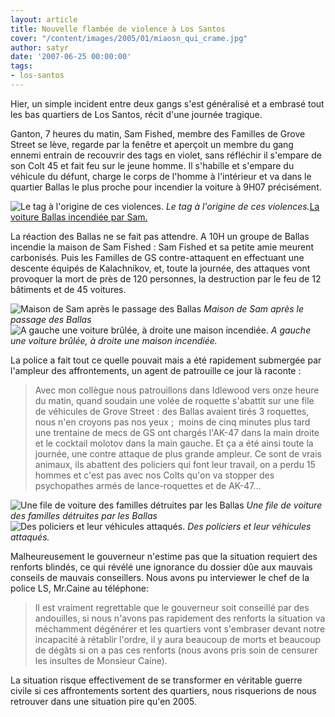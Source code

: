 ```yaml
---
layout: article
title: Nouvelle flambée de violence à Los Santos
cover: "/content/images/2005/01/miaosn_qui_crame.jpg"
author: satyr
date: '2007-06-25 00:00:00'
tags:
- los-santos
---
```


Hier, un simple incident entre deux gangs s'est généralisé et a embrasé tout les bas quartiers de Los Santos, récit d'une journée tragique.

Ganton, 7 heures du matin, Sam Fished, membre des Familles de Grove Street se lève, regarde par la fenêtre et aperçoit un membre du gang ennemi entrain de recouvrir des tags en violet, sans réfléchir il s'empare de son Colt 45 et fait feu sur le jeune homme. Il s'habille et s'empare du véhicule du défunt, charge le corps de l'homme à l'intérieur et va dans le quartier Ballas le plus proche pour incendier la voiture à 9H07 précisément.

![Le tag à l'origine de ces violences.](/content/images/2005/01/tag_t.jpg)
_Le tag à l'origine de ces violences._[La voiture Ballas incendiée par Sam.](/content/images/2005/01/la_bagnole_t.jpg)

La réaction des Ballas ne se fait pas attendre. A 10H un groupe de Ballas incendie la maison de Sam Fished : Sam Fished et sa petite amie meurent carbonisés. Puis les Familles de GS contre-attaquent en effectuant une descente équipés de Kalachnikov, et, toute la journée, des attaques vont provoquer la mort de près de 120 personnes, la destruction par le feu de 12 bâtiments et de 45 voitures.

![Maison de Sam après le passage des Ballas](/content/images/2005/01/samihouse_t.jpg)
_Maison de Sam après le passage des Ballas_[](/content/images/2005/01/voiturecramee.jpg)
![A gauche une voiture brûlée, à droite une maison incendiée.](/content/images/2005/01/miaosn_qui_crame.jpg)
_A gauche une voiture brûlée, à droite une maison incendiée._

La police a fait tout ce quelle pouvait mais a été rapidement submergée par l'ampleur des affrontements, un agent de patrouille ce jour là raconte :

> Avec mon collègue nous patrouillons dans Idlewood vers onze heure du matin, quand soudain une volée de roquette s'abattit sur une file de véhicules de Grove Street : des Ballas avaient tirés 3 roquettes, nous n'en croyons pas nos yeux ;&nbsp; moins de cinq minutes plus tard une trentaine de mecs de GS ont chargés l'AK-47 dans la main droite et le cocktail molotov dans la main gauche. Et ça a été ainsi toute la journée, une contre attaque de plus grande ampleur. Ce sont de vrais animaux, ils abattent des policiers qui font leur travail, on a perdu 15 hommes et c'est pas avec nos Colts qu'on va stopper des psychopathes armés de lance-roquettes et de AK-47...

![Une file de voiture des familles détruites par les Ballas](/content/images/2005/01/filedebagnole.jpg)
_Une file de voiture des familles détruites par les Ballas_[](/content/images/2005/01/fliccrev_.jpg)
![Des policiers et leur véhicules attaqués.](/content/images/2005/01/motopolicequicrame.jpg)
_Des policiers et leur véhicules attaqués._

Malheureusement le gouverneur n'estime pas que la situation requiert des renforts blindés, ce qui révélé une ignorance du dossier dûe aux mauvais conseils de mauvais conseillers. Nous avons pu interviewer le chef de la police LS, Mr.Caine au téléphone:

> Il est vraiment regrettable que le gouverneur soit conseillé par des andouilles, si nous n'avons pas rapidement des renforts la situation va méchamment dégénérer et les quartiers vont s'embraser devant notre incapacité à rétablir l'ordre, il y aura beaucoup de morts et beaucoup de dégâts si on a pas ces renforts (nous avons pris soin de censurer les insultes de Monsieur Caine).

La situation risque effectivement de se transformer en véritable guerre civile si ces affrontements sortent des quartiers, nous risquerions de nous retrouver dans une situation pire qu'en 2005.